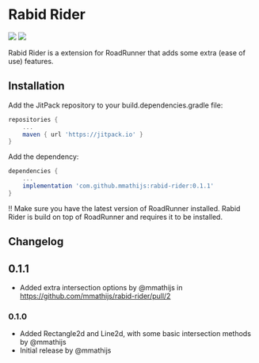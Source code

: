 
# Rabid Rider


[![](https://jitpack.io/v/mmathijs/rabid-rider.svg)](https://jitpack.io/#mmathijs/rabid-rider) [![](https://jitci.com/gh/mmathijs/rabid-rider/svg)](https://jitci.com/gh/mmathijs/rabid-rider)

Rabid Rider is a extension for RoadRunner that adds some extra (ease of use) features.

## Installation

Add the JitPack repository to your build.dependencies.gradle file:

```groovy
repositories {
    ...
    maven { url 'https://jitpack.io' }
}
```

Add the dependency:

```groovy
dependencies {
    ...
    implementation 'com.github.mmathijs:rabid-rider:0.1.1'
}
```

!! Make sure you have the latest version of RoadRunner installed. Rabid Rider is build on top of RoadRunner and requires it to be installed.



## Changelog

## 0.1.1
* Added extra intersection options by @mmathijs in https://github.com/mmathijs/rabid-rider/pull/2


### 0.1.0
* Added Rectangle2d and Line2d, with some basic intersection methods by @mmathijs
* Initial release by @mmathijs
